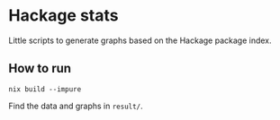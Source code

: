 # Hackage stats

Little scripts to generate graphs based on the Hackage package index.

## How to run

```
nix build --impure
```

Find the data and graphs in `result/`.
